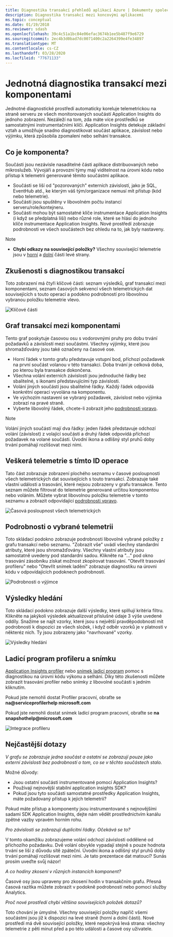 ```yaml
---
title: Diagnostika transakcí přehledů aplikací Azure | Dokumenty společnosti Microsoft
description: Diagnostika transakcí mezi koncovými aplikacemi
ms.topic: conceptual
ms.date: 01/19/2018
ms.reviewer: sdash
ms.openlocfilehash: 39c4c51a1bc84e06efac3674b1ee5b487f9e6729
ms.sourcegitcommit: 2ec4b3d0bad7dc0071400c2a2264399e4fe34897
ms.translationtype: MT
ms.contentlocale: cs-CZ
ms.lasthandoff: 03/28/2020
ms.locfileid: "77671133"
---
```

# <a name="unified-cross-component-transaction-diagnostics"></a>Jednotná diagnostika transakcí mezi komponentami

Jednotné diagnostické prostředí automaticky koreluje telemetrickou na straně serveru ze všech monitorovaných součástí Application Insights do jednoho zobrazení. Nezáleží na tom, zda máte více prostředků se samostatnými instrumentačními klíči. Application Insights detekuje základní vztah a umožňuje snadno diagnostikovat součást aplikace, závislost nebo výjimku, která způsobila zpomalení nebo selhání transakce.

## <a name="what-is-a-component"></a>Co je komponenta?

Součásti jsou nezávisle nasaditelné části aplikace distribuovaných nebo mikroslužeb. Vývojáři a provozní týmy mají viditelnost na úrovni kódu nebo přístup k telemetrii generované těmito součástmi aplikace.

* Součásti se liší od "pozorovaných" externích závislostí, jako je SQL, EventHub atd., ke kterým váš tým/organizace nemusí mít přístup (kód nebo telemetrie).
* Součásti jsou spuštěny v libovolném počtu instancí serveru/role/kontejneru.
* Součásti mohou být samostatné klíče instrumentace Application Insights (i když se předplatná liší) nebo různé role, které se hlásí do jednoho klíče instrumentace Application Insights. Nové prostředí zobrazuje podrobnosti ve všech součástech bez ohledu na to, jak byly nastaveny.

> [!NOTE]
> * **Chybí odkazy na související položky?** Všechny související telemetrie jsou v [horní](#cross-component-transaction-chart) a [dolní](#all-telemetry-with-this-operation-id) části levé strany. 

## <a name="transaction-diagnostics-experience"></a>Zkušenosti s diagnostikou transakcí
Toto zobrazení má čtyři klíčové části: seznam výsledků, graf transakcí mezi komponentami, seznam časových sekvencí všech telemetrických dat souvisejících s touto operací a podokno podrobností pro libovolnou vybranou položku telemetrie vlevo.

![Klíčové části](media/transaction-diagnostics/4partsCrossComponent.png)

## <a name="cross-component-transaction-chart"></a>Graf transakcí mezi komponentami

Tento graf poskytuje časovou osu s vodorovnými pruhy pro dobu trvání požadavků a závislostí mezi součástmi. Všechny výjimky, které jsou shromažďovány jsou také označeny na časové ose.

* Horní řádek v tomto grafu představuje vstupní bod, příchozí požadavek na první součást volanou v této transakci. Doba trvání je celková doba, po kterou byla transakce dokončena.
* Všechna volání externích závislostí jsou jednoduché řádky bez sbalitelné, s ikonami představujícími typ závislosti.
* Volání jiných součástí jsou sbalitelné řádky. Každý řádek odpovídá konkrétní operaci vyvolána na komponentu.
* Ve výchozím nastavení se vybraný požadavek, závislost nebo výjimka zobrazí na pravé straně.
* Vyberte libovolný řádek, chcete-li zobrazit jeho [podrobnosti vpravo](#details-of-the-selected-telemetry). 

> [!NOTE]
> Volání jiných součástí mají dva řádky: jeden řádek představuje odchozí volání (závislost) z volající součásti a druhý řádek odpovídá příchozí požadavek na volané součásti. Úvodní ikona a odlišný styl pruhů doby trvání pomáhají rozlišovat mezi nimi.

## <a name="all-telemetry-with-this-operation-id"></a>Veškerá telemetrie s tímto ID operace

Tato část zobrazuje zobrazení plochého seznamu v časové posloupnosti všech telemetrických dat souvisejících s touto transakcí. Zobrazuje také vlastní události a trasování, které nejsou zobrazeny v grafu transakce. Tento seznam můžete filtrovat do telemetrie generované určitou komponentou nebo voláním. Můžete vybrat libovolnou položku telemetrie v tomto seznamu a zobrazit odpovídající [podrobnosti vpravo](#details-of-the-selected-telemetry).

![Časová posloupnost všech telemetrických](media/transaction-diagnostics/allTelemetryDrawerOpened.png)

## <a name="details-of-the-selected-telemetry"></a>Podrobnosti o vybrané telemetrii

Toto skládací podokno zobrazuje podrobnosti libovolné vybrané položky z grafu transakcí nebo seznamu. "Zobrazit vše" uvádí všechny standardní atributy, které jsou shromažďovány. Všechny vlastní atributy jsou samostatně uvedeny pod standardní sadou. Klikněte na "..." pod okno trasování zásobníku získat možnost zkopírovat trasování. "Otevřít trasování profileru" nebo "Otevřít snímek ladění" zobrazuje diagnostiku na úrovni kódu v odpovídajících podoknech podrobností.

![Podrobnosti o výjimce](media/transaction-diagnostics/exceptiondetail.png)

## <a name="search-results"></a>Výsledky hledání

Toto skládací podokno zobrazuje další výsledky, které splňují kritéria filtru. Klikněte na jakýkoli výsledek aktualizovat příslušné údaje 3 výše uvedené oddíly. Snažíme se najít vzorky, které jsou s největší pravděpodobností mít podrobnosti k dispozici ze všech složek, i když odběr vzorků je v platnosti v některéz nich. Ty jsou zobrazeny jako "navrhované" vzorky.

![Výsledky hledání](media/transaction-diagnostics/searchResults.png)

## <a name="profiler-and-snapshot-debugger"></a>Ladicí program profileru a snímku

[Application Insights profiler](../../azure-monitor/app/profiler.md) nebo [snímek ladicí program](snapshot-debugger.md) pomoc s diagnostikou na úrovni kódu výkonu a selhání. Díky této zkušenosti můžete zobrazit trasování profiler nebo snímky z libovolné součásti s jedním kliknutím.

Pokud jste nemohli dostat Profiler pracovní, obraťte se **na\@serviceprofilerhelp microsoft.com**

Pokud jste nemohli dostat snímek ladicí program pracovní, obraťte se **na snapshothelp\@microsoft.com**

![Integrace profileru](media/transaction-diagnostics/profilerTraces.png)

## <a name="faq"></a>Nejčastější dotazy

*V grafu se zobrazuje jedna součást a ostatní se zobrazují pouze jako externí závislosti bez podrobností o tom, co se v těchto součástech stalo.*

Možné důvody:

* Jsou ostatní součásti instrumentované pomocí Application Insights?
* Používají nejnovější stabilní application insights SDK?
* Pokud jsou tyto součásti samostatné prostředky Application Insights, máte požadovaný přístup k jejich telemetrii?

Pokud máte přístup a komponenty jsou instrumentované s nejnovějšími sadami SDK Application Insights, dejte nám vědět prostřednictvím kanálu zpětné vazby vpravém horním rohu.

*Pro závislosti se zobrazují duplicitní řádky. Očekává se to?*

V tomto okamžiku zobrazujeme volání odchozí závislosti oddělené od příchozího požadavku. Dvě volání obvykle vypadají stejně s pouze hodnota trvání se liší z důvodu sítě zpáteční. Úvodní ikona a odlišný styl pruhů doby trvání pomáhají rozlišovat mezi nimi. Je tato prezentace dat matoucí? Sunás prosím uveďte svůj názor!

*A co hodiny zkosení v různých instancích komponent?*

Časové osy jsou upraveny pro zkosení hodin v transakčním grafu. Přesná časová razítka můžete zobrazit v podokně podrobností nebo pomocí služby Analytics.

*Proč nové prostředí chybí většina souvisejících položek dotazů?*

Toto chování je úmyslné. Všechny související položky napříč všemi součástmi jsou již k dispozici na levé straně (horní a dolní části). Nové prostředí má dvě související položky, které nepokrývá levá strana: všechny telemetrie z pěti minut před a po této události a časové osy uživatele.
